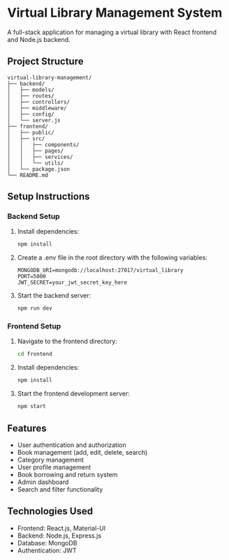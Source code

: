 # Virtual Library Management System

A full-stack application for managing a virtual library with React frontend and Node.js backend.

## Project Structure

```
virtual-library-management/
├── backend/
│   ├── models/
│   ├── routes/
│   ├── controllers/
│   ├── middleware/
│   ├── config/
│   └── server.js
├── frontend/
│   ├── public/
│   ├── src/
│   │   ├── components/
│   │   ├── pages/
│   │   ├── services/
│   │   └── utils/
│   └── package.json
└── README.md
```

## Setup Instructions

### Backend Setup

1. Install dependencies:
   ```bash
   npm install
   ```

2. Create a .env file in the root directory with the following variables:
   ```
   MONGODB_URI=mongodb://localhost:27017/virtual_library
   PORT=5000
   JWT_SECRET=your_jwt_secret_key_here
   ```

3. Start the backend server:
   ```bash
   npm run dev
   ```

### Frontend Setup

1. Navigate to the frontend directory:
   ```bash
   cd frontend
   ```

2. Install dependencies:
   ```bash
   npm install
   ```

3. Start the frontend development server:
   ```bash
   npm start
   ```

## Features

- User authentication and authorization
- Book management (add, edit, delete, search)
- Category management
- User profile management
- Book borrowing and return system
- Admin dashboard
- Search and filter functionality

## Technologies Used

- Frontend: React.js, Material-UI
- Backend: Node.js, Express.js
- Database: MongoDB
- Authentication: JWT 